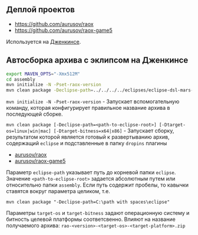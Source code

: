 ## Деплой проектов
- https://github.com/aurusov/raox
- https://github.com/aurusov/raox-game5

Используется на [Дженкинсе](http://jenkins.raox.rk9.bmstu.ru/).

## Автосборка архива с эклипсом на Дженкинсе
``` bash
export MAVEN_OPTS="-Xmx512M"
cd assembly
mvn initialize -N -Pset-raox-version
mvn clean package -Declipse-path=../../../../eclipses/eclipse-dsl-mars-1-linux-gtk-x64 -Dtarget-os=linux -Dtarget-bitness=x64
```

`mvn initialize -N -Pset-raox-version` - Запускает вспомогательную команду, которая конфигурирует правильное название архива в последующей сборке.

`mvn clean package [-Declipse-path=<path-to-eclipse-root>] [-Dtarget-os=linux|win|mac] [-Dtarget-bitness=x64|x86]` - Запускает сборку, результатом которой является готовый к развертыванию архив, содержащий ```eclipse``` и подставленные в папку `dropins` плагины
- [aurusov/raox](https://github.com/aurusov/raox)
- [aurusov/raox-game5](https://github.com/aurusov/raox-game5)

Параметр `eclipse-path` указывает путь до корневой папки `eclipse`. Значение `<path-to-eclipse-root>` задается абсолютным путем или относительно папки `assembly`.
Если путь содержит пробелы, то кавычки ставятся вокруг параметра целиком, т.е.
```
mvn clean package "-Declipse-path=C:\path with spaces\eclipse"
```

Параметры ```target-os``` и ```target-bitness``` задают операционную систему и битность целевой платформы соответсвенно. Влияют на название получаемого архива: ```rao-<version>-<target-os>-<target-platform>.zip```
